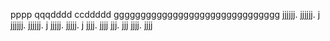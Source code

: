   pppp
qqqdddd
ccddddd
      ggggggggggggggggggggggggggggggg
           jjjjjj.           jjjjjj. j
           jjjjjj.           jjjjjj.  j
           jjjjj.            jjjjj.    j
           jjjj.             jjjj
           jjj.              jjj
          jjjj.             jjjj
